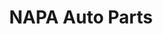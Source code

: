 ---
title: "NAPA Auto Parts"
url: /vaudreuil-dorion/napa-auto-parts-avenue-saint-charles/
shop: car parts
---